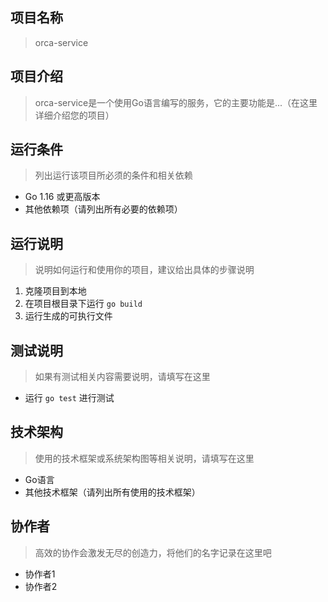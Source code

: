 ## 项目名称
> orca-service

## 项目介绍
> orca-service是一个使用Go语言编写的服务，它的主要功能是...（在这里详细介绍您的项目）

## 运行条件
> 列出运行该项目所必须的条件和相关依赖
* Go 1.16 或更高版本
* 其他依赖项（请列出所有必要的依赖项）

## 运行说明
> 说明如何运行和使用你的项目，建议给出具体的步骤说明
1. 克隆项目到本地
2. 在项目根目录下运行 `go build`
3. 运行生成的可执行文件

## 测试说明
> 如果有测试相关内容需要说明，请填写在这里
* 运行 `go test` 进行测试

## 技术架构
> 使用的技术框架或系统架构图等相关说明，请填写在这里
* Go语言
* 其他技术框架（请列出所有使用的技术框架）

## 协作者
> 高效的协作会激发无尽的创造力，将他们的名字记录在这里吧
* 协作者1
* 协作者2